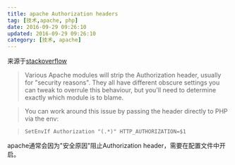 ```yaml
---
title: apache Authorization headers
tag: [技术,apache, php]
date: 2016-09-29 09:26:10
updated: 2016-09-29 09:26:10
category: [技术, apache]
---
```

来源于[stackoverflow](http://stackoverflow.com/questions/17018586/apache-2-4-php-fpm-and-authorization-headers)

> Various Apache modules will strip the Authorization header, usually for "security reasons". They all have different obscure settings you can tweak to overrule this behaviour, but you'll need to determine exactly which module is to blame.
  
>  You can work around this issue by passing the header directly to PHP via the env:
  
>  `SetEnvIf Authorization "(.*)" HTTP_AUTHORIZATION=$1`

apache通常会因为"安全原因"阻止Authorization header，需要在配置文件中开启。
